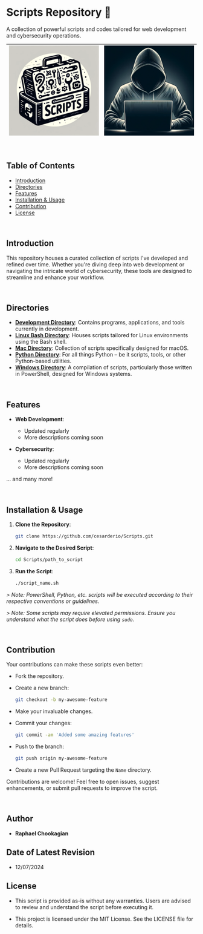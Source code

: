 # Scripts Repository 🚀

A collection of powerful scripts and codes tailored for web development and cybersecurity operations.

| ![Banner Image](./assets/tools.png) | ![Banner Image](./assets/hoode.png) |
|:---:|:---:|

<!-- <div style="display: flex; justify-content: space-between;">
    <img src="./assets/tools.png" alt="Banner Image" width="50%">
    <img src="./assets/hoode.png" alt="Banner Image" width="50%">
</div> -->

<!-- ![Banner Image](./assets/tools.png) -->
<!-- ![Banner Image](./assets/hoode.png) -->
<!-- ![Banner Image](./assets/hood.png) -->

<br>

## Table of Contents

- [Introduction](#introduction)
- [Directories](#directories)
- [Features](#features)
- [Installation & Usage](#installation--usage)
- [Contribution](#contribution)
- [License](#license)

<br>

## Introduction

This repository houses a curated collection of scripts I've developed and refined over time. Whether you're diving deep into web development or navigating the intricate world of cybersecurity, these tools are designed to streamline and enhance your workflow.

<br>

## Directories

- **[Development Directory](./Development/)**: Contains programs, applications, and tools currently in development.
- **[Linux Bash Directory](./Linux_Bash/)**: Houses scripts tailored for Linux environments using the Bash shell.
- **[Mac Directory](./Mac/)**: Collection of scripts specifically designed for macOS.
- **[Python Directory](./Python/)**: For all things Python – be it scripts, tools, or other Python-based utilities.
- **[Windows Directory](./Windows/)**: A compilation of scripts, particularly those written in PowerShell, designed for Windows systems.

<br>

## Features

- **Web Development**:
  - Updated regularly
  - More descriptions coming soon

- **Cybersecurity**:
  - Updated regularly
  - More descriptions coming soon

... and many more!

<br>

## Installation & Usage

1. **Clone the Repository**:

   ```bash
   git clone https://github.com/cesarderio/Scripts.git
   ```

2. **Navigate to the Desired Script**:

   ```bash
   cd Scripts/path_to_script
   ```

3. **Run the Script**:

   ```bash
   ./script_name.sh
   ```

*> Note: PowerShell, Python, etc. scripts will be executed according to their respective conventions or guidelines.*

*> Note: Some scripts may require elevated permissions. Ensure you understand what the script does before using `sudo`.*

<br>

## **Contribution**

Your contributions can make these scripts even better:

- Fork the repository.
- Create a new branch:

  ```bash
  git checkout -b my-awesome-feature
  ```

- Make your invaluable changes.
- Commit your changes:

  ```bash
  git commit -am 'Added some amazing features'
  ```

- Push to the branch:

  ```bash
  git push origin my-awesome-feature
  ```

- Create a new Pull Request targeting the `Name` directory.

Contributions are welcome! Feel free to open issues, suggest enhancements, or submit pull requests to improve the script.

<br>

## **Author**

- **Raphael Chookagian**

## **Date of Latest Revision**

- 12/07/2024

## **License**

- This script is provided as-is without any warranties. Users are advised to review and understand the script before executing it.

- This project is licensed under the MIT License. See the LICENSE file for details.
